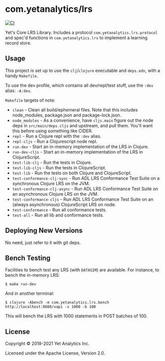 # com.yetanalytics/lrs

[![CI](https://github.com/yetanalytics/lrs/actions/workflows/main.yml/badge.svg)](https://github.com/yetanalytics/lrs/actions/workflows/main.yml)

Yet's Core LRS Library. Includes a protocol `com.yetanalytics.lrs.protocol` and spec'd functions in `com.yetanalytics.lrs` to implement a learning record store.

## Usage

This project is set up to use the `clj`/`clojure` executable and `deps.edn`, with a handy `Makefile`.

To use the dev profile, which contains all dev/repl/test stuff, use the `:dev` alias: `-A:dev`.

`Makefile` targets of note:

* `clean` - Clean all build/ephemeral files. Note that this includes node_modules, package.json and package-lock.json.
* `node_modules` - As a convenience, have `cljs.main` figure out the node deps in `src/main/deps.cljs` and upstream, and pull them. You'll want this before using something like CIDER.
* `repl` - Run a Clojure repl with the `:dev` alias.
* `repl-cljs` - Run a Clojurescript node repl.
* `run-dev` - Start an in-memory implementation of the LRS in Clojure.
* `run-dev-cljs` - Start an in-memory implementation of the LRS in ClojureScript.
* `test-lib-clj` - Run the tests in Clojure.
* `test-lib-cljs` - Run the tests in ClojureScript.
* `test-lib` - Run the tests on both Clojure and ClojureScript.
* `test-conformance-clj-sync` - Run ADL LRS Conformance Test Suite on a synchronous Clojure LRS on the JVM.
* `test-conformance-clj-async` - Run ADL LRS Conformance Test Suite on an asynchronous Clojure LRS on the JVM.
* `test-conformance-cljs` - Run ADL LRS Conformance Test Suite on an (always asynchronous) ClojureScript LRS on node.
* `test-conformance` - Run all conformance tests.
* `test-all` - Run all lib and conformance tests.

## Deploying New Versions

No need, just refer to it with git deps.

## Bench Testing

Facilities to bench test any LRS (with `DATASIM`) are available. For instance, to bench the in-memory LRS:

    $ make run-dev

And in another terminal:

    $ clojure -Abench -m com.yetanalytics.lrs.bench http://localhost:8080/xapi -s 1000 -b 100

This will bench the LRS with 1000 statements in POST batches of 100.

## License

Copyright © 2018-2021 Yet Analytics Inc.

Licensed under the Apache License, Version 2.0.
